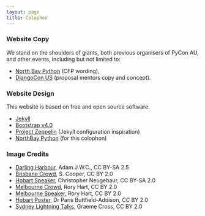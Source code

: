 ```yaml
---
layout: page
title: Colophon
---
```


### Website Copy

We stand on the shoulders of giants, both previous organisers of PyCon AU, and
other events, including but not limited to:
 * [North Bay Python](https://2017.northbaypython.org/) (CFP wording),
 * [DjangoCon US](https://2018.djangocon.us/) (proposal mentors copy and concept).


### Website Design

This website is based on free and open source software. 

 * [Jekyll](https://jekyllrb.com/)
 * [Bootstrap v4.0](https://getbootstrap.com/)
 * [Project Zeppelin](https://github.com/gdg-x/zeppelin) (Jekyll configuration inspiration)
 * [NorthBay Python](https://2017.northbaypython.org/) (for this colophon)

### Image Credits

 * [Darling Harbour](https://commons.wikimedia.org/wiki/File:Darling_harbour_with_full_moon.jpg), Adam.J.W.C., CC BY-SA 2.5
 * [Brisbane Crowd](https://www.flickr.com/photos/developersteve/20177346332/in/album-72157656549888386/), S. Cooper, CC BY 2.0
 * [Hobart Speaker](https://www.flickr.com/photos/chrisjrn/6102009780/), Christopher Neugebaur, CC BY-SA 2.0
 * [Melbourne Crowd](https://www.flickr.com/photos/24708204@N07/29282111985/), Rory Hart, CC BY 2.0
 * [Melbourne Speaker](https://www.flickr.com/photos/24708204@N07/28659213914), Rory Hart, CC BY 2.0
 * [Hobart Poster](https://www.flickr.com/photos/parisba/9220492872/in/album-72157634490541945/), Dr Paris Buttfield-Addison, CC BY 2.0
 * [Sydney Lightning Talks](https://www.flickr.com/photos/66855660@N07/6086735069/), Graeme Cross, CC BY 2.0
